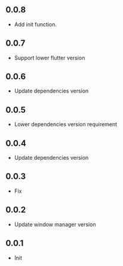 ## 0.0.8

* Add init function.

## 0.0.7

* Support lower flutter version

## 0.0.6

* Update dependencies version

## 0.0.5

* Lower dependencies version requirement

## 0.0.4

* Update dependencies version

## 0.0.3

* Fix

## 0.0.2

* Update window manager version


## 0.0.1

* Init
